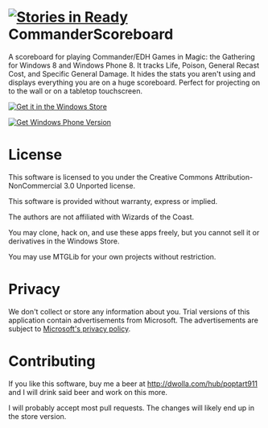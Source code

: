 [![Stories in Ready](https://badge.waffle.io/owen2/commanderscoreboard.png?label=ready&title=Ready)](https://waffle.io/owen2/commanderscoreboard)
CommanderScoreboard
===================

A scoreboard for playing Commander/EDH Games in Magic: the Gathering for Windows 8 and Windows Phone 8. It tracks Life, Poison, General Recast Cost, and Specific General Damage. It hides the stats you aren't using and displays everything you are on a huge scoreboard. Perfect for projecting on to the wall or on a tabletop touchscreen.

[![Get it in the Windows Store](http://i.msdn.microsoft.com/dynimg/IC671223.png)](http://apps.microsoft.com/windows/app/commander-scoreboard/22e71ea1-46bd-4759-a18e-f5e9a37387d8)

[![Get Windows Phone Version](http://nokiatheone.files.wordpress.com/2013/06/download-from-windows-phone-store.png?w=258&h=67)](http://www.windowsphone.com/s?appid=ced4d499-80ed-45d3-bd04-b0a975418499)

License
=======

This software is licensed to you under the Creative Commons Attribution-NonCommercial 3.0 Unported license.

This software is provided without warranty, express or implied. 

The authors are not affiliated with Wizards of the Coast.

You may clone, hack on, and use these apps freely, but you cannot sell it or derivatives in the Windows Store. 

You may use MTGLib for your own projects without restriction.

Privacy
=======

We don't collect or store any information about you. Trial versions of this application contain advertisements from Microsoft. The advertisements are subject to [Microsoft's privacy policy](http://privacy.microsoft.com/en-us/fullnotice.mspx).

Contributing
============

If you like this software, buy me a beer at http://dwolla.com/hub/poptart911 and I will drink said beer and work on this more.

I will probably accept most pull requests. The changes will likely end up in the store version.
